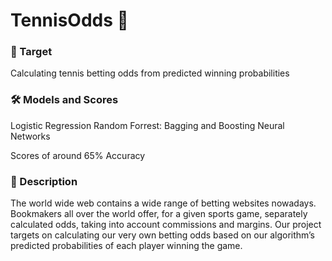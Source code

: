# TennisOdds 🎾

### 🎯 Target

Calculating tennis betting odds from predicted winning probabilities

### 🛠️ Models and Scores

Logistic Regression
Random Forrest: Bagging and Boosting
Neural Networks

Scores of around 65% Accuracy

### 💬 Description

The world wide web contains a wide range of betting websites nowadays. Bookmakers all over the world offer, for a given sports game, separately calculated odds, taking into account commissions and margins. Our project targets on calculating our very own betting odds based on our algorithm’s predicted probabilities of each player winning the game.
